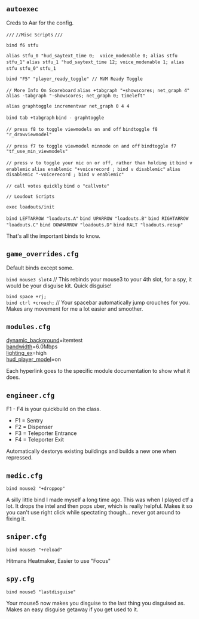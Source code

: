 ## `autoexec`

Creds to Aar for the config.

`///`
`//Misc Scripts`
`/// `

`bind f6 stfu`

`alias stfu_0 "hud_saytext_time 0;  voice_modenable 0; alias stfu stfu_1"`
`alias stfu_1 "hud_saytext_time 12; voice_modenable 1; alias stfu stfu_0"`
`stfu_1`

`bind "F5" "player_ready_toggle" // MVM Ready Toggle`

`// More Info On Scoreboard`
`alias +tabgraph "+showscores; net_graph 4"`
`alias -tabgraph "-showscores; net_graph 0; timeleft"`

`alias graphtoggle incrementvar net_graph 0 4 4`

`bind tab +tabgraph`
`bind - graphtoggle`

`// press f8 to toggle viewmodels on and off`
`bindtoggle f8 "r_drawviewmodel"`

`// press f7 to toggle viewmodel minmode on and off`
`bindtoggle f7 "tf_use_min_viewmodels"`

`// press v to toggle your mic on or off, rather than holding it`
`bind v enablemic`
`alias enablemic "+voicerecord ; bind v disablemic"`
`alias disablemic "-voicerecord ; bind v enablemic"`

`// call votes quickly`
`bind o "callvote"`

`// Loudout Scripts`

`exec loadouts/init`

`bind LEFTARROW "loadouts.A"`
`bind UPARROW "loadouts.B"`
`bind RIGHTARROW "loadouts.C"`
`bind DOWNARROW "loadouts.D"`
`bind RALT "loadouts.resup"`

That's all the important binds to know.

## `game_overrides.cfg`

Default binds except some.

`bind mouse3 slot4` // This rebinds your mouse3 to your 4th slot, for a spy, it would be your disguise kit. Quick disguise!

`bind space +rj;`<br/>
`bind ctrl +crouch;` // Your spacebar automatically jump crouches for you. Makes any movement for me a lot easier and smoother.

## `modules.cfg`

[dynamic_background](https://docs.comfig.app/latest/customization/modules/#map-background)=itemtest<br/>
[bandwidth](https://docs.comfig.app/latest/customization/modules/#bandwidth)=6.0Mbps<br/>
[lighting_ex](https://docs.comfig.app/latest/customization/modules/#lighting-ex)=high<br/>
[hud_player_model](https://docs.comfig.app/latest/customization/modules/#player-model)=on<br/>

Each hyperlink goes to the specific module documentation to show what it does.

## `engineer.cfg`

F1 - F4 is your quickbuild on the class.

- F1 = Sentry
- F2 = Dispenser
- F3 = Teleporter Entrance
- F4 = Teleporter Exit

Automatically destorys existing buildings and builds a new one when repressed.

## `medic.cfg`

`bind mouse2 "+droppop"`

A silly little bind I made myself a long time ago. This was when I played ctf a lot. It drops the intel and then pops uber, which is really helpful.
Makes it so you can't use right click while spectating though... never got around to fixing it.

## `sniper.cfg`

`bind mouse5 "+reload"` 

Hitmans Heatmaker, Easier to use "Focus"

## `spy.cfg`

`bind mouse5 "lastdisguise"`

Your mouse5 now makes you disguise to the last thing you disguised as. Makes an easy disguise getaway if you get used to it.